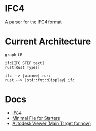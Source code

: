 # IFC4

A parser for the IFC4 format

# Current Architecture

```mermaid
graph LR

ifc[IFC STEP text]
rust[Rust Types]

ifc --> |winnow| rust
rust --> |std::fmt::Display| ifc
```

# Docs

- [IFC4](https://standards.buildingsmart.org/IFC/DEV/IFC4_2/FINAL/HTML/)
- [Minimal File for Starters](https://standards.buildingsmart.org/IFC/DEV/IFC4_2/FINAL/HTML/annex/annex-e/wall-standard-case.ifc)
- [Autodesk Viewer (Main Target for now)](https://viewer.autodesk.com/)
